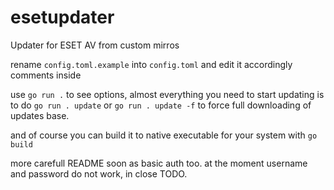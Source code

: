 # esetupdater
Updater for ESET AV from custom mirros

rename `config.toml.example` into `config.toml` and edit it accordingly comments inside

use `go run .` to see options, almost everything you need to start updating is to do `go run . update` 
or `go run . update -f` to force full downloading of updates base.

and of course you can build it to native executable for your system with `go build`

more carefull README soon as basic auth too. at the moment username and password do not work, in close TODO.
